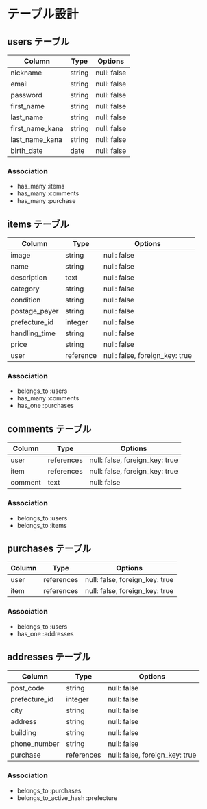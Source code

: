 # テーブル設計

## users テーブル

| Column         | Type   | Options     |
| -------------- | ------ | ----------- |
| nickname       | string | null: false |
| email          | string | null: false |
| password       | string | null: false |
| first_name     | string | null: false |
| last_name      | string | null: false |
| first_name_kana| string | null: false |
| last_name_kana | string | null: false |
| birth_date     |  date  | null: false |

### Association

- has_many :items
- has_many :comments
- has_many :purchase

## items テーブル

| Column          | Type       | Options                        |
| --------------- | ---------- | ------------------------------ |
| image           | string     | null: false                    |
| name            | string     | null: false                    |
| description     | text       | null: false                    |
| category        | string     | null: false                    |
| condition       | string     | null: false                    | 
| postage_payer   | string     | null: false                    | 
| prefecture_id   | integer    | null: false                    |
| handling_time   | string     | null: false                    |
| price           | string     | null: false                    |
| user            | reference  | null: false, foreign_key: true |

### Association

- belongs_to :users
- has_many :comments
- has_one :purchases

## comments テーブル

| Column  | Type       | Options                        |
| ------- | ---------- | ------------------------------ |
| user    | references | null: false, foreign_key: true |
| item    | references | null: false, foreign_key: true |
| comment | text       | null: false                    |

### Association

- belongs_to :users
- belongs_to :items

## purchases テーブル

| Column  | Type       | Options                        |
| ------- | ---------- | ------------------------------ |
| user    | references | null: false, foreign_key: true |
| item    | references | null: false, foreign_key: true |

### Association

- belongs_to :users
- has_one :addresses

## addresses テーブル

| Column          | Type       | Options                        |
| --------------- | ---------- | ------------------------------ |
| post_code       | string     | null: false                    |
| prefecture_id   | integer    | null: false                    |
| city            | string     | null: false                    |
| address         | string     | null: false                    |
| building        | string     | null: false                    | 
| phone_number    | string     | null: false                    |
| purchase        | references | null: false, foreign_key: true |


### Association

- belongs_to :purchases
- belongs_to_active_hash :prefecture